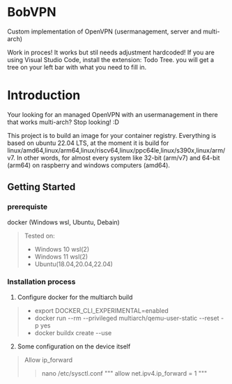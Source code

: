 # BobVPN
Custom implementation of OpenVPN (usermanagement, server and multi-arch)

Work in proces! It works but stil needs adjustment hardcoded!
If you are using Visual Studio Code, install the extension: Todo Tree. you will get a tree on your left bar with what you need to fill in.

# Introduction
Your looking for an managed OpenVPN with an usermanagement in there that works multi-arch? Stop looking! :D

This project is to build an image for your container registry. Everything is based on ubuntu 22.04 LTS, at the moment it is build for linux/amd64,linux/arm64,linux/riscv64,linux/ppc64le,linux/s390x,linux/arm/v7. In other words, for almost every system like 32-bit (arm/v7) and 64-bit (arm64) on raspberry and windows computers (amd64).

## Getting Started
### prerequiste
docker (Windows wsl, Ubuntu, Debain)
>  Tested on:
>  - Windows 10 wsl(2)
>  - Windows 11 wsl(2)
>  - Ubuntu(18.04,20.04,22.04)

### Installation process
1. Configure docker for the multiarch build
> - export DOCKER_CLI_EXPERIMENTAL=enabled
> - docker run --rm --privileged multiarch/qemu-user-static --reset -p yes
> - docker buildx create --use
2. Some configuration on the device itself
> Allow ip_forward
>> nano /etc/sysctl.conf
>> """
>> allow net.ipv4.ip_forward = 1
>> """